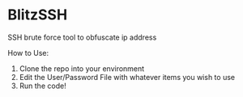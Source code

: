 # BlitzSSH
SSH brute force tool to obfuscate ip address

How to Use:
1. Clone the repo into your environment
2. Edit the User/Password File with whatever items you wish to use
3. Run the code!
